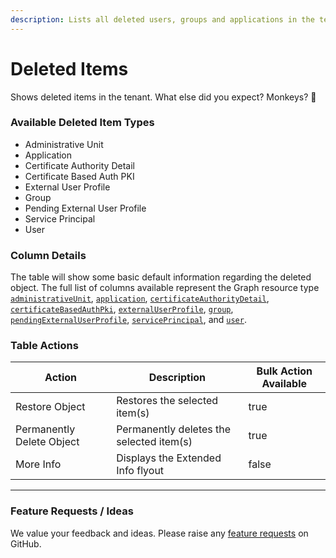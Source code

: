 ```yaml
---
description: Lists all deleted users, groups and applications in the tenant
---
```


# Deleted Items

Shows deleted items in the tenant. What else did you expect? Monkeys? 🐒

### Available Deleted Item Types

* Administrative Unit
* Application
* Certificate Authority Detail
* Certificate Based Auth PKI
* External User Profile
* Group
* Pending External User Profile
* Service Principal
* User

### Column Details

The table will show some basic default information regarding the deleted object. The full list of columns available represent the Graph resource type [`administrativeUnit`](https://learn.microsoft.com/en-us/graph/api/resources/administrativeunit?view=graph-rest-1.0#properties), [`application`](https://learn.microsoft.com/en-us/graph/api/resources/application?view=graph-rest-1.0#properties), [`certificateAuthorityDetail`](https://learn.microsoft.com/en-us/graph/api/resources/certificateauthoritydetail?view=graph-rest-1.0#properties), [`certificateBasedAuthPki`](https://learn.microsoft.com/en-us/graph/api/resources/certificatebasedauthpki?view=graph-rest-1.0#properties), [`externalUserProfile`](https://learn.microsoft.com/en-us/graph/api/resources/externaluserprofile?view=graph-rest-beta#properties), [`group`](https://learn.microsoft.com/en-us/graph/api/resources/group?view=graph-rest-1.0#properties), [`pendingExternalUserProfile`](https://learn.microsoft.com/en-us/graph/api/resources/pendingexternaluserprofile?view=graph-rest-beta#properties), [`servicePrincipal`](https://learn.microsoft.com/en-us/graph/api/resources/serviceprincipal?view=graph-rest-1.0#properties), and [`user`](https://learn.microsoft.com/en-us/graph/api/resources/user?view=graph-rest-1.0#properties).

### Table Actions

<table><thead><tr><th>Action</th><th>Description</th><th data-type="checkbox">Bulk Action Available</th></tr></thead><tbody><tr><td>Restore Object</td><td>Restores the selected item(s)</td><td>true</td></tr><tr><td>Permanently Delete Object</td><td>Permanently deletes the selected item(s)</td><td>true</td></tr><tr><td>More Info</td><td>Displays the Extended Info flyout</td><td>false</td></tr></tbody></table>

***

### Feature Requests / Ideas

We value your feedback and ideas. Please raise any [feature requests](https://github.com/KelvinTegelaar/CIPP/issues/new?assignees=\&labels=enhancement%2Cno-priority\&projects=\&template=feature.yml\&title=%5BFeature+Request%5D%3A+) on GitHub.
